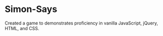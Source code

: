 # Simon-Says
Created a game to demonstrates proficiency in vanilla JavaScript, jQuery, HTML, and CSS. 
